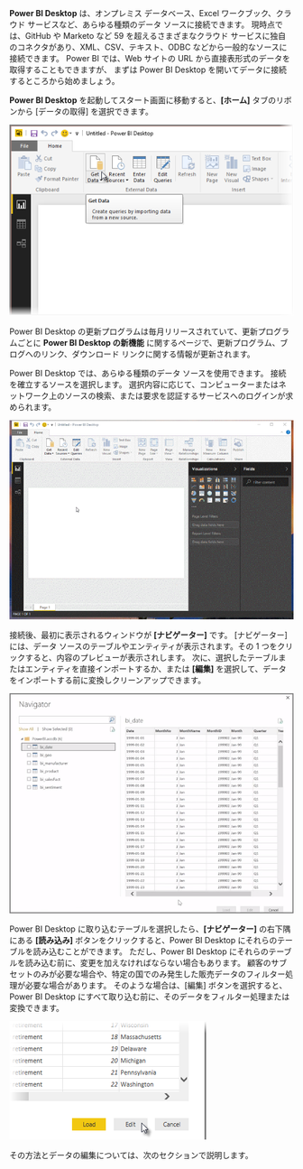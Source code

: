 **Power BI Desktop** は、オンプレミス データベース、Excel ワークブック、クラウド サービスなど、あらゆる種類のデータ ソースに接続できます。 現時点では、GitHub や Marketo など 59 を超えるさまざまなクラウド サービスに独自のコネクタがあり、XML、CSV、テキスト、ODBC などから一般的なソースに接続できます。 Power BI では、Web サイトの URL から直接表形式のデータを取得することもできますが、 まずは Power BI Desktop を開いてデータに接続するところから始めましょう。

**Power BI Desktop** を起動してスタート画面に移動すると、**[ホーム]** タブのリボンから [データの取得] を選択できます。

![](media/1-2-connect-to-data-sources-in-power-bi-desktop/1-2_1.png)

Power BI Desktop の更新プログラムは毎月リリースされていて、更新プログラムごとに **Power BI Desktop の新機能** に関するページで、更新プログラム、ブログへのリンク、ダウンロード リンクに関する情報が更新されます。

Power BI Desktop では、あらゆる種類のデータ ソースを使用できます。 接続を確立するソースを選択します。 選択内容に応じて、コンピューターまたはネットワーク上のソースの検索、または要求を認証するサービスへのログインが求められます。

![](media/1-2-connect-to-data-sources-in-power-bi-desktop/1-2_2.gif)

接続後、最初に表示されるウィンドウが **[ナビゲーター]** です。 [ナビゲーター] には、データ ソースのテーブルやエンティティが表示されます。その 1 つをクリックすると、内容のプレビューが表示されします。 次に、選択したテーブルまたはエンティティを直接インポートするか、または **[編集]** を選択して、データをインポートする前に変換しクリーンアップできます。

![](media/1-2-connect-to-data-sources-in-power-bi-desktop/1-2_3.png)

Power BI Desktop に取り込むテーブルを選択したら、**[ナビゲーター]** の右下隅にある **[読み込み]** ボタンをクリックすると、Power BI Desktop にそれらのテーブルを読み込むことができます。 ただし、Power BI Desktop にそれらのテーブルを読み込む前に、変更を加えなければならない場合もあります。 顧客のサブセットのみが必要な場合や、特定の国でのみ発生した販売データのフィルター処理が必要な場合があります。 そのような場合は、[編集] ボタンを選択すると、Power BI Desktop にすべて取り込む前に、そのデータをフィルター処理または変換できます。

![](media/1-2-connect-to-data-sources-in-power-bi-desktop/1-2_4.png)

その方法とデータの編集については、次のセクションで説明します。

